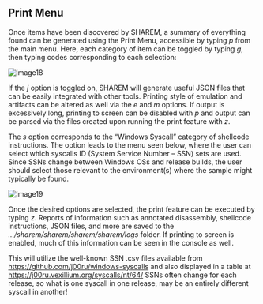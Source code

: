 ## Print Menu

Once items have been discovered by SHAREM, a summary of everything found can be generated using the Print Menu, accessible by typing _p_ from the main menu. Here, each category of item can be toggled by typing _g_, then typing codes corresponding to each selection:

![image18](https://user-images.githubusercontent.com/114108866/192062631-6115a9a1-a06c-4a68-af67-68b0aa2e2dc9.png)

If the _j_ option is toggled on, SHAREM will generate useful JSON files that can be easily integrated with other tools. Printing style of emulation and artifacts can be altered as well via the _e_ and _m_ options. If output is excessively long, printing to screen can be disabled with _p_ and output can be parsed via the files created upon running the print feature with _z_.

The _s_ option corresponds to the “Windows Syscall” category of shellcode instructions. The option leads to the menu seen below, where the user can select which syscalls ID (System Service Number – SSN) sets are used. Since SSNs change between Windows OSs and release builds, the user should select those relevant to the environment(s) where the sample might typically be found.

![image19](https://user-images.githubusercontent.com/114108866/192062782-f847a1bf-e695-4a52-8631-003afab915ea.png)

Once the desired options are selected, the print feature can be executed by typing _z_. Reports of information such as annotated disassembly, shellcode instructions, JSON files, and more are saved to the _…/sharem/sharem/sharem/sharem/logs_ folder. If printing to screen is enabled, much of this information can be seen in the console as well.

This will utilize the well-known SSN .csv files available from https://github.com/j00ru/windows-syscalls and also displayed in a table at https://j00ru.vexillium.org/syscalls/nt/64/ SSNs often change for each release, so what is one syscall in one release, may be an entirely different syscall in another!